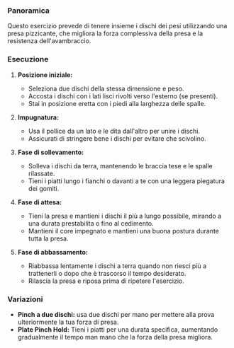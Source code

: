 ### Panoramica
Questo esercizio prevede di tenere insieme i dischi dei pesi utilizzando una presa pizzicante, che migliora la forza complessiva della presa e la resistenza dell'avambraccio.

### Esecuzione
1. **Posizione iniziale:**
   - Seleziona due dischi della stessa dimensione e peso.
   - Accosta i dischi con i lati lisci rivolti verso l'esterno (se presenti).
   - Stai in posizione eretta con i piedi alla larghezza delle spalle.

2. **Impugnatura:**
   - Usa il pollice da un lato e le dita dall'altro per unire i dischi.
   - Assicurati di stringere bene i dischi per evitare che scivolino.

3. **Fase di sollevamento:**
   - Solleva i dischi da terra, mantenendo le braccia tese e le spalle rilassate.
   - Tieni i piatti lungo i fianchi o davanti a te con una leggera piegatura dei gomiti.

4. **Fase di attesa:**
   - Tieni la presa e mantieni i dischi il più a lungo possibile, mirando a una durata prestabilita o fino al cedimento.
   - Mantieni il core impegnato e mantieni una buona postura durante tutta la presa.

5. **Fase di abbassamento:**
   - Riabbassa lentamente i dischi a terra quando non riesci più a trattenerli o dopo che è trascorso il tempo desiderato.
   - Rilascia la presa e riposa prima di ripetere l'esercizio.

### Variazioni
- **Pinch a due dischi:** usa due dischi per mano per mettere alla prova ulteriormente la tua forza di presa.
- **Plate Pinch Hold:** Tieni i piatti per una durata specifica, aumentando gradualmente il tempo man mano che la forza della presa migliora.